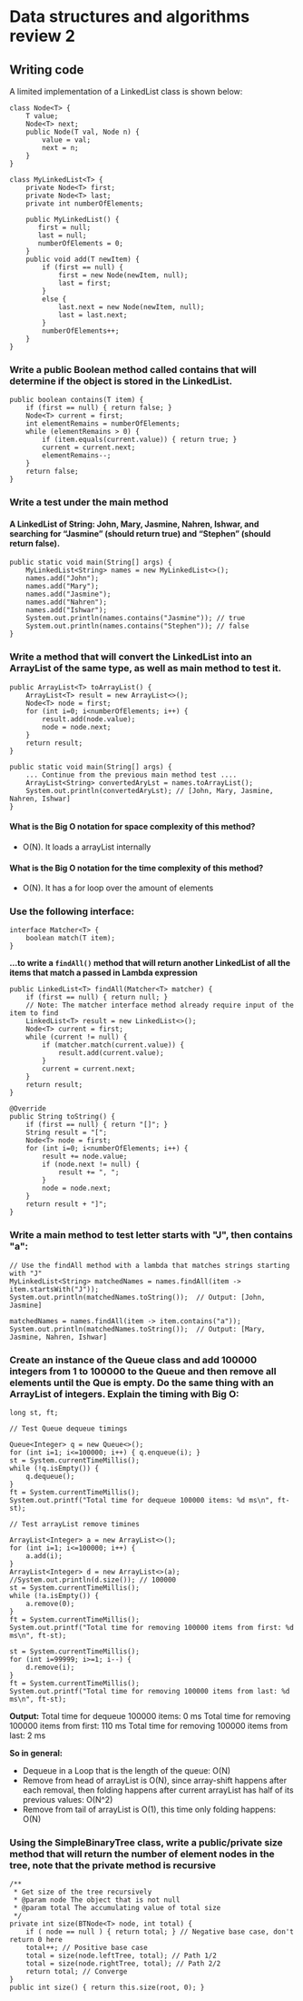 # Data structures and algorithms review 2

## Writing code

A limited implementation of a LinkedList class is shown below:
```
class Node<T> {
    T value;
    Node<T> next;
    public Node(T val, Node n) {
        value = val;
        next = n;
    }
}

class MyLinkedList<T> {
    private Node<T> first;
    private Node<T> last;
    private int numberOfElements;
    
    public MyLinkedList() {
       first = null;
       last = null; 
       numberOfElements = 0;
    }
    public void add(T newItem) {
        if (first == null) {
            first = new Node(newItem, null);
            last = first;
        }
        else {
            last.next = new Node(newItem, null);
            last = last.next;
        }
        numberOfElements++;
    }
}  
```
### Write a public Boolean method called contains that will determine if the object is stored in the LinkedList.

```
public boolean contains(T item) {
    if (first == null) { return false; }
    Node<T> current = first;
    int elementRemains = numberOfElements;
    while (elementRemains > 0) {
        if (item.equals(current.value)) { return true; }
        current = current.next;
        elementRemains--;
    }
    return false;
} 
```

### Write a test under the main method

#### A LinkedList of String: John, Mary, Jasmine, Nahren, Ishwar, and searching for “Jasmine” (should return true) and “Stephen” (should return false).

```
public static void main(String[] args) {
    MyLinkedList<String> names = new MyLinkedList<>();
    names.add("John");
    names.add("Mary");
    names.add("Jasmine");
    names.add("Nahren");
    names.add("Ishwar");
    System.out.println(names.contains("Jasmine")); // true
    System.out.println(names.contains("Stephen")); // false
}
```

### Write a method that will convert the LinkedList into an ArrayList of the same type, as well as main method to test it.
```
public ArrayList<T> toArrayList() {
    ArrayList<T> result = new ArrayList<>();
    Node<T> node = first;
    for (int i=0; i<numberOfElements; i++) {
        result.add(node.value);
        node = node.next;
    }
    return result;
}

public static void main(String[] args) {
    ... Continue from the previous main method test ....
    ArrayList<String> convertedAryLst = names.toArrayList();
    System.out.println(convertedAryLst); // [John, Mary, Jasmine, Nahren, Ishwar]
}
```
#### What is the Big O notation for space complexity of this method?
- O(N). It loads a arrayList internally

#### What is the Big O notation for the time complexity of this method?
- O(N). It has a for loop over the amount of elements

### Use the following interface:
```
interface Matcher<T> {
    boolean match(T item);
}
```

**...to write a `findAll()` method that will return another LinkedList of all the items that match a passed in Lambda expression**
```
public LinkedList<T> findAll(Matcher<T> matcher) {
    if (first == null) { return null; }
    // Note: The matcher interface method already require input of the item to find
    LinkedList<T> result = new LinkedList<>();
    Node<T> current = first;
    while (current != null) {
        if (matcher.match(current.value)) {
            result.add(current.value);
        }
        current = current.next;
    }
    return result;
}

@Override
public String toString() {
    if (first == null) { return "[]"; }
    String result = "[";
    Node<T> node = first;
    for (int i=0; i<numberOfElements; i++) {
        result += node.value;
        if (node.next != null) {
            result += ", ";
        }
        node = node.next;
    }
    return result + "]";
}
``` 

### Write a main method to test letter starts with "J", then contains "a":
```
// Use the findAll method with a lambda that matches strings starting with "J"
MyLinkedList<String> matchedNames = names.findAll(item -> item.startsWith("J"));
System.out.println(matchedNames.toString());  // Output: [John, Jasmine]

matchedNames = names.findAll(item -> item.contains("a"));
System.out.println(matchedNames.toString());  // Output: [Mary, Jasmine, Nahren, Ishwar]
```

### Create an instance of the Queue class and add 100000 integers from 1 to 100000 to the Queue and then remove all elements until the Que is empty. Do the same thing with an ArrayList of integers. Explain the timing with Big O:
```
long st, ft;

// Test Queue dequeue timings

Queue<Integer> q = new Queue<>();
for (int i=1; i<=100000; i++) { q.enqueue(i); }
st = System.currentTimeMillis();
while (!q.isEmpty()) {
    q.dequeue();
}
ft = System.currentTimeMillis();
System.out.printf("Total time for dequeue 100000 items: %d ms\n", ft-st);

// Test arrayList remove timines

ArrayList<Integer> a = new ArrayList<>();
for (int i=1; i<=100000; i++) {
    a.add(i);
}
ArrayList<Integer> d = new ArrayList<>(a); //System.out.println(d.size()); // 100000
st = System.currentTimeMillis();
while (!a.isEmpty()) {
    a.remove(0);
}
ft = System.currentTimeMillis();
System.out.printf("Total time for removing 100000 items from first: %d ms\n", ft-st);

st = System.currentTimeMillis();
for (int i=99999; i>=1; i--) {
    d.remove(i);
}
ft = System.currentTimeMillis();
System.out.printf("Total time for removing 100000 items from last: %d ms\n", ft-st);
```

**Output:**
Total time for dequeue 100000 items: 0 ms
Total time for removing 100000 items from first: 110 ms
Total time for removing 100000 items from last: 2 ms

**So in general:**
- Dequeue in a Loop that is the length of the queue: O(N)
- Remove from head of arrayList is O(N), since array-shift happens after each removal, then folding happens after current arrayList has half of its previous values: O(N^2)
- Remove from tail of arrayList is O(1), this time only folding happens: O(N)

### Using the SimpleBinaryTree class, write a public/private size method that will return the number of element nodes in the tree, note that the private method is recursive

```
/**
 * Get size of the tree recursively
 * @param node The object that is not null
 * @param total The accumulating value of total size
 */
private int size(BTNode<T> node, int total) {
    if ( node == null ) { return total; } // Negative base case, don't return 0 here
    total++; // Positive base case
    total = size(node.leftTree, total); // Path 1/2
    total = size(node.rightTree, total); // Path 2/2
    return total; // Converge
}
public int size() { return this.size(root, 0); }
```
